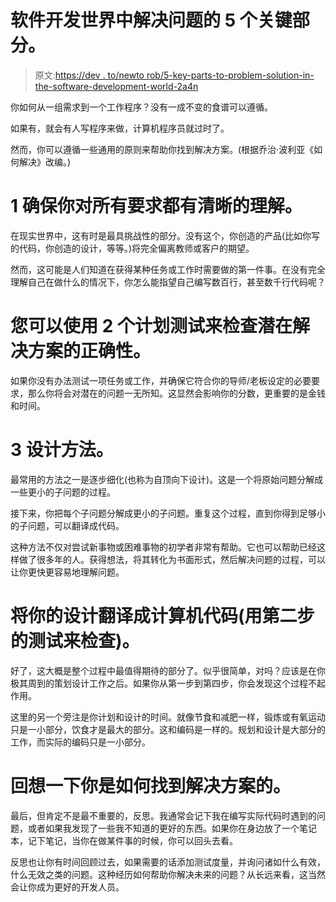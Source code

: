 # 软件开发世界中解决问题的 5 个关键部分。

> 原文:[https://dev . to/newto rob/5-key-parts-to-problem-solution-in-the-software-development-world-2a4n](https://dev.to/newtorob/5-key-parts-to-problem-solving-in-the-software-development-world-2a4n)

你如何从一组需求到一个工作程序？没有一成不变的食谱可以遵循。

如果有，就会有人写程序来做，计算机程序员就过时了。

然而，你可以遵循一些通用的原则来帮助你找到解决方案。(根据乔治·波利亚《如何解决》改编。)

# [](#1-make-sure-you-have-a-clear-understanding-of-all-the-requirements)1 确保你对所有要求都有清晰的理解。

在现实世界中，这有时是最具挑战性的部分。没有这个，你创造的产品(比如你写的代码，你创造的设计，等等。)将完全偏离教师或客户的期望。

然而，这可能是人们知道在获得某种任务或工作时需要做的第一件事。在没有完全理解自己在做什么的情况下，你怎么能指望自己编写数百行，甚至数千行代码呢？

# [](#2-plan-tests-you-can-use-to-check-potential-solutions-for-correctness)您可以使用 2 个计划测试来检查潜在解决方案的正确性。

如果你没有办法测试一项任务或工作，并确保它符合你的导师/老板设定的必要要求，那么你将会对潜在的问题一无所知。这显然会影响你的分数，更重要的是金钱和时间。

# [](#3-design-the-approach)3 设计方法。

最常用的方法之一是逐步细化(也称为自顶向下设计)。这是一个将原始问题分解成一些更小的子问题的过程。

接下来，你把每个子问题分解成更小的子问题。重复这个过程，直到你得到足够小的子问题，可以翻译成代码。

这种方法不仅对尝试新事物或困难事物的初学者非常有帮助。它也可以帮助已经这样做了很多年的人。获得想法，将其转化为书面形式，然后解决问题的过程，可以让你更快更容易地理解问题。

# 将你的设计翻译成计算机代码(用第二步的测试来检查)。

好了，这大概是整个过程中最值得期待的部分了。似乎很简单，对吗？应该是在你极其周到的策划设计工作之后。如果你从第一步到第四步，你会发现这个过程不起作用。

这里的另一个旁注是你计划和设计的时间。就像节食和减肥一样，锻炼或有氧运动只是一小部分，饮食才是最大的部分。这和编码是一样的。规划和设计是大部分的工作，而实际的编码只是一小部分。

# 回想一下你是如何找到解决方案的。

最后，但肯定不是最不重要的，反思。我通常会记下我在编写实际代码时遇到的问题，或者如果我发现了一些我不知道的更好的东西。如果你在身边放了一个笔记本，记下笔记，当你在做某件事的时候，你可以回头去看。

反思也让你有时间回顾过去，如果需要的话添加测试度量，并询问诸如什么有效，什么无效之类的问题。这种经历如何帮助你解决未来的问题？从长远来看，这当然会让你成为更好的开发人员。